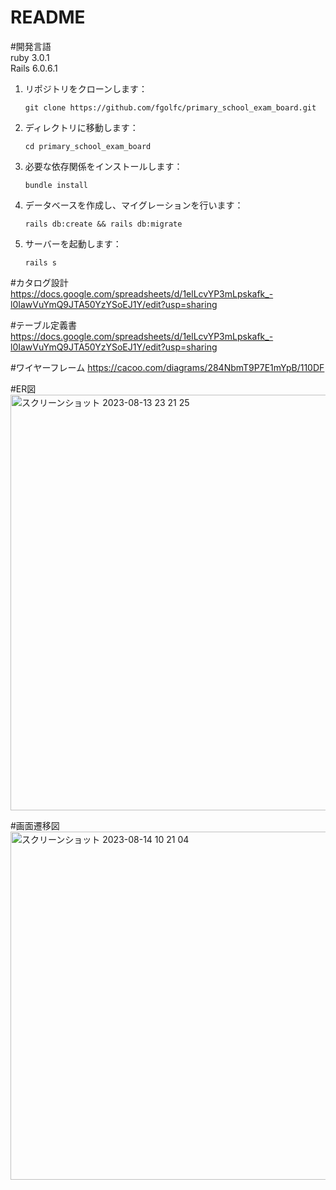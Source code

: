 # README

#開発言語  
ruby 3.0.1  
Rails 6.0.6.1

1. リポジトリをクローンします：
    ```
    git clone https://github.com/fgolfc/primary_school_exam_board.git
    ```

2. ディレクトリに移動します：
    ```
    cd primary_school_exam_board
    ```

3. 必要な依存関係をインストールします：
    ```
    bundle install
    ```

4. データベースを作成し、マイグレーションを行います：
    ```
    rails db:create && rails db:migrate
    ```

5. サーバーを起動します：
    ```
    rails s
    ```

#カタログ設計
https://docs.google.com/spreadsheets/d/1elLcvYP3mLpskafk_-l0IawVuYmQ9JTA50YzYSoEJ1Y/edit?usp=sharing

#テーブル定義書
https://docs.google.com/spreadsheets/d/1elLcvYP3mLpskafk_-l0IawVuYmQ9JTA50YzYSoEJ1Y/edit?usp=sharing

#ワイヤーフレーム
https://cacoo.com/diagrams/284NbmT9P7E1mYpB/110DF

#ER図
<img width="665" alt="スクリーンショット 2023-08-13 23 21 25" src="https://github.com/fgolfc/primary_school_exam_board/assets/104212347/3706f2ee-9a6c-4009-b358-f35adf6c7e46">

#画面遷移図
<img width="557" alt="スクリーンショット 2023-08-14 10 21 04" src="https://github.com/fgolfc/primary_school_exam_board/assets/104212347/b45a6bff-f7ef-4a6c-b087-775da70a0277">


